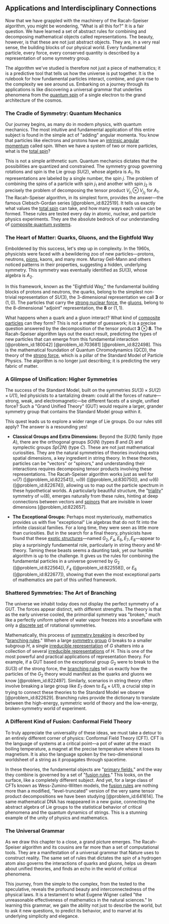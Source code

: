 ## Applications and Interdisciplinary Connections

Now that we have grappled with the machinery of the Racah-Speiser algorithm, you might be wondering, "What is all this for?" It is a fair question. We have learned a set of abstract rules for combining and decomposing mathematical objects called representations. The beauty, however, is that these are not just abstract objects. They are, in a very real sense, the building blocks of our physical world. Every fundamental particle, every force, every conserved quantity is described by a representation of some symmetry group.

The algorithm we've studied is therefore not just a piece of mathematics; it is a predictive tool that tells us how the universe is put together. It is the rulebook for how fundamental particles interact, combine, and give rise to the complexity we see around us. Embarking on a journey through its applications is like discovering a universal grammar that underlies phenomena from the [quantum spin](@article_id:137265) of a single electron to the grand architecture of the cosmos.

### The Cradle of Symmetry: Quantum Mechanics

Our journey begins, as many do in modern physics, with quantum mechanics. The most intuitive and fundamental application of this entire subject is found in the simple act of "adding" angular momenta. You know that particles like electrons and protons have an [intrinsic angular momentum](@article_id:189233) called spin. When we have a system of two or more particles, what is the [total spin](@article_id:152841)?

This is not a simple arithmetic sum. Quantum mechanics dictates that the possibilities are quantized and constrained. The symmetry group governing rotations and spin is the Lie group $SU(2)$, whose algebra is $A_1$. Its representations are labeled by a single number, the spin $j$. The problem of combining the spins of a particle with spin $j_1$ and another with spin $j_2$ is precisely the problem of decomposing the tensor product $V_{j_1} \otimes V_{j_2}$ for $A_1$. The Racah-Speiser algorithm, in its simplest form, provides the answer—the famous Clebsch-Gordan series [@problem_id:822519]. It tells us exactly what values the [total spin](@article_id:152841) can take, and how many ways each value can be formed. These rules are tested every day in atomic, nuclear, and particle physics experiments. They are the absolute bedrock of our understanding of [composite quantum systems](@article_id:192819).

### The Heart of Matter: Quarks, Gluons, and the Eightfold Way

Emboldened by this success, let's step up in complexity. In the 1960s, physicists were faced with a bewildering zoo of new particles—protons, neutrons, [pions](@article_id:147429), kaons, and many more. Murray Gell-Mann and others noticed patterns in their properties, suggesting a hidden, underlying symmetry. This symmetry was eventually identified as $SU(3)$, whose algebra is $A_2$.

In this framework, known as the "Eightfold Way," the fundamental building blocks of protons and neutrons, the quarks, belong to the simplest non-trivial representation of $SU(3)$, the 3-dimensional representation we call $\mathbf{3}$ or $(1,0)$. The particles that carry the [strong nuclear force](@article_id:158704), the [gluons](@article_id:151233), belong to the 8-dimensional "adjoint" representation, the $\mathbf{8}$ or $(1,1)$.

What happens when a quark and a gluon interact? What kind of [composite particles](@article_id:149682) can they form? This is not a matter of guesswork; it is a precise question answered by the decomposition of the tensor product $\mathbf{3} \otimes \mathbf{8}$. The Racah-Speiser algorithm lays out the exact result, predicting the types of new particles that can emerge from this fundamental interaction [@problem_id:180042] [@problem_id:703681] [@problem_id:822498]. This is the mathematical foundation of Quantum Chromodynamics (QCD), the theory of the [strong force](@article_id:154316), which is a pillar of the Standard Model of Particle Physics. The algorithm is no longer just describing; it is predicting the very fabric of matter.

### A Glimpse of Unification: Higher Symmetries

The success of the Standard Model, built on the symmetries $SU(3) \times SU(2) \times U(1)$, led physicists to a tantalizing dream: could all the forces of nature—strong, weak, and electromagnetic—be different facets of a single, unified force? Such a "Grand Unified Theory" (GUT) would require a larger, grander symmetry group that contains the Standard Model group within it.

This quest leads us to explore a wider range of Lie groups. Do our rules still apply? The answer is a resounding yes!

*   **Classical Groups and Extra Dimensions:** Beyond the $SU(N)$ family (type $A$), there are the orthogonal groups $SO(N)$ (types $B$ and $D$) and symplectic groups $Sp(2N)$ (type $C$). These are not just mathematical curiosities. They are the natural symmetries of theories involving extra spatial dimensions, a key ingredient in string theory. In these theories, particles can be "vectors" or "spinors," and understanding their interactions requires decomposing tensor products involving these representations. The Racah-Speiser algorithm works just as well for $\mathfrak{so}(7)$ ([@problem_id:822541]), $\mathfrak{so}(9)$ ([@problem_id:830750]), and $\mathfrak{sp}(6)$ ([@problem_id:822674]), allowing us to map out the particle spectrum in these hypothetical worlds. A particularly beautiful structure, the "[triality](@article_id:142922)" symmetry of $\mathfrak{so}(8)$, emerges naturally from these rules, hinting at deep connections between vectors and [spinors](@article_id:157560) that are invisible in lower dimensions [@problem_id:822657].

*   **The Exceptional Groups:** Perhaps most mysteriously, mathematics provides us with five "exceptional" Lie algebras that do not fit into the infinite classical families. For a long time, they were seen as little more than curiosities. But in the search for a final theory, physicists have found that these [exotic structures](@article_id:260122)—named $G_2, F_4, E_6, E_7, E_8$—appear to play a surprisingly fundamental role, particularly in string theory and M-theory. Taming these beasts seems a daunting task, yet our humble algorithm is up to the challenge. It gives us the rules for combining the fundamental particles in a universe governed by $G_2$ ([@problem_id:822564]), $F_4$ ([@problem_id:822558]), or $E_6$ ([@problem_id:822677]), showing that even the most exceptional parts of mathematics are part of this unified framework.

### Shattered Symmetries: The Art of Branching

The universe we inhabit today does not display the perfect symmetry of a GUT. The forces appear distinct, with different strengths. The theory is that as the early universe cooled, the primordial symmetry was "broken," much like a perfectly uniform sphere of water vapor freezes into a snowflake with only a [discrete set](@article_id:145529) of rotational symmetries.

Mathematically, this process of [symmetry breaking](@article_id:142568) is described by "[branching rules](@article_id:137860)." When a large [symmetry group](@article_id:138068) $G$ breaks to a smaller subgroup $H$, a single [irreducible representation](@article_id:142239) of $G$ shatters into a collection of several [irreducible representations](@article_id:137690) of $H$. This is one of the most powerful and practical applications of representation theory. For example, if a GUT based on the exceptional group $G_2$ were to break to the $SU(3)$ of the strong force, the [branching rules](@article_id:137860) tell us exactly how the particles of the $G_2$ theory would manifest as the quarks and gluons we know [@problem_id:822497]. Similarly, scenarios in string theory often involve breaking a large group like $E_7$ down to $E_6 \times U(1)$, a crucial step in trying to connect these theories to the Standard Model we observe [@problem_id:822629]. Branching rules provide the dictionary to translate between the high-energy, symmetric world of theory and the low-energy, broken-symmetry world of experiment.

### A Different Kind of Fusion: Conformal Field Theory

To truly appreciate the universality of these ideas, we must take a detour to an entirely different corner of physics: Conformal Field Theory (CFT). CFT is the language of systems at a critical point—a pot of water at the exact boiling temperature, a magnet at the precise temperature where it loses its magnetism. It is also the language spoken by the two-dimensional worldsheet of a string as it propagates through spacetime.

In these theories, the fundamental objects are "[primary fields](@article_id:153139)," and the way they combine is governed by a set of "[fusion rules](@article_id:141746)." This looks, on the surface, like a completely different subject. And yet, for a large class of CFTs known as Wess-Zumino-Witten models, the [fusion rules](@article_id:141746) are nothing more than a modified, "level-truncated" version of the very same tensor product decompositions we have been studying [@problem_id:641614]. The same mathematical DNA has reappeared in a new guise, connecting the abstract algebra of Lie groups to the statistical behavior of critical phenomena and the quantum dynamics of strings. This is a stunning example of the unity of physics and mathematics.

### The Universal Grammar

As we draw this chapter to a close, a grand picture emerges. The Racah-Speiser algorithm and its cousins are far more than a set of computational tools. They are a manifestation of a universal grammar that Nature uses to construct reality. The same set of rules that dictates the spin of a hydrogen atom also governs the interactions of quarks and gluons, helps us dream about unified theories, and finds an echo in the world of critical phenomena.

This journey, from the simple to the complex, from the tested to the speculative, reveals the profound beauty and interconnectedness of the physical laws. It is a testament to what Eugene Wigner called "the unreasonable effectiveness of mathematics in the natural sciences." In learning this grammar, we gain the ability not just to describe the world, but to ask it new questions, to predict its behavior, and to marvel at its underlying simplicity and elegance.
